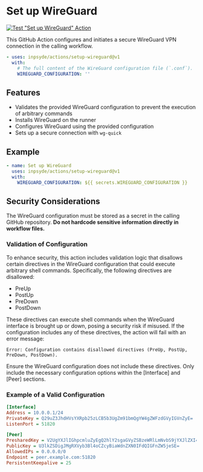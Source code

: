 # Set up WireGuard

[![Test "Set up WireGuard" Action](https://img.shields.io/github/actions/workflow/status/inpsyde/actions/test-setup-wireguard.yml)](https://github.com/inpsyde/actions/actions/workflows/test-setup-wireguard.yml)

This GitHub Action configures and initiates a secure WireGuard VPN connection in the calling
workflow.

```yml
- uses: inpsyde/actions/setup-wireguard@v1
  with:
    # The full content of the WireGuard configuration file (`.conf`).
    WIREGUARD_CONFIGURATION: ''
```

## Features

- Validates the provided WireGuard configuration to prevent the execution of arbitrary commands
- Installs WireGuard on the runner
- Configures WireGuard using the provided configuration
- Sets up a secure connection with `wg-quick`

## Example

```yml
- name: Set up WireGuard
  uses: inpsyde/actions/setup-wireguard@v1
  with:
    WIREGUARD_CONFIGURATION: ${{ secrets.WIREGUARD_CONFIGURATION }}
```

## Security Considerations

The WireGuard configuration must be stored as a secret in the calling GitHub repository. **Do not
hardcode sensitive information directly in workflow files.**

### Validation of Configuration

To enhance security, this action includes validation logic that disallows certain directives in the
WireGuard configuration that could execute arbitrary shell commands. Specifically, the following
directives are disallowed:

- PreUp
- PostUp
- PreDown
- PostDown

These directives can execute shell commands when the WireGuard interface is brought up or down,
posing a security risk if misused. If the configuration includes any of these directives, the action
will fail with an error message:

```text
Error: Configuration contains disallowed directives (PreUp, PostUp, PreDown, PostDown).
```

Ensure the WireGuard configuration does not include these directives. Only include the necessary
configuration options within the [Interface] and [Peer] sections.

### Example of a Valid Configuration

```ini
[Interface]
Address = 10.0.0.1/24
PrivateKey = Q29uZ3JhdHVsYXRpb25zLCB5b3UgZm91bmQgYW4gZWFzdGVyIGVnZyE=
ListenPort = 51820

[Peer]
PresharedKey = V2UgYXJlIGhpcmluZyEgQ2hlY2sgaGVyZSBzeWRlLmNvbS9jYXJlZXI=
PublicKey = U3lkZSDigJMgRXVyb3Bl4oCZcyBiaWdnZXN0IFdQIGFnZW5jeSE=
AllowedIPs = 0.0.0.0/0
Endpoint = peer.example.com:51820
PersistentKeepalive = 25
```

